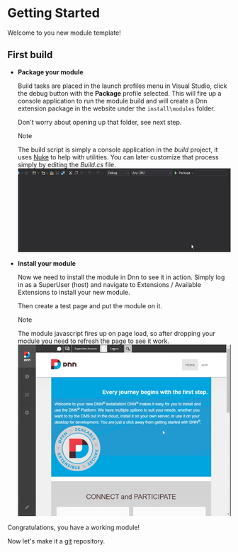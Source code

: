 ﻿# Getting Started

Welcome to you new module template!

## First build

-   **Package your module**

    Build tasks are placed in the launch profiles menu in Visual Studio,
    click the debug button with the **Package** profile selected.
    This will fire up a console application to run the module build and will
    create a Dnn extension package in the website under the `install\modules` folder.

    Don't worry about opening up that folder, see next step.

    > [!NOTE]
    > The build script is simply a console application in the <em>build</em> project, it uses <a href="https://nuke.build/" target="_blank">Nuke</a> to help with utilities.
                You can later customize that process simply by editing the <em>Build.cs</em> file.
    ![Package your module](../images/Package.gif)

-   **Install your module**

    Now we need to install the module in Dnn to see it in action. Simply log in as a SuperUser (host) and navigate to Extensions / Available Extensions to install your new module.

    Then create a test page and put the module on it.

    > [!NOTE]
    > The module javascript fires up on page load, so after dropping your module you need to refresh the page to see it work.
    ![Install module](../images/install-module.gif)

Congratulations, you have a working module!

Now let's make it a [git](./git.md) repository.